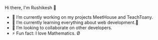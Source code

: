 Hi there, I'm Rushikesh 👋



- 🔭 I’m currently working on my projects MeetHouse and TeachToany.
- 🌱 I’m currently learning everything about web development.🤣
- 👯 I’m looking to collaborate on other developers.
- ⚡ Fun fact: I love Mathematics. Ø
